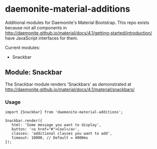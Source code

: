 # daemonite-material-additions
Additional modules for Daemonite's Material Bootstrap. This repo exists because not all components in http://daemonite.github.io/material/docs/4.1/getting-started/introduction/ have JavaScript interfaces for them.

Current modules:
- Snackbar


## Module: Snackbar
The Snackbar module renders 'Snackbars' as demonstrated at http://daemonite.github.io/material/docs/4.1/material/snackbars/


### Usage
`import {Snackbar} from 'daemonite-material-additions';`

```
Snackbar.render({
   html: 'Some message you want to display',
   button: '<a href="#">Cool</a>',
   classes: 'additional classes you want to add',
   timeout: 10000, // Default = 4000ms
});
```
